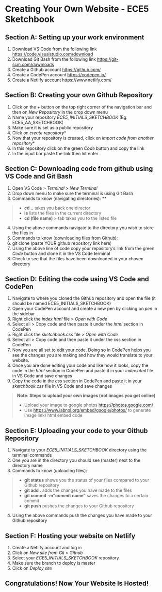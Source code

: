 # Creating Your Own Website - ECE5 Sketchbook

## Section A: Setting up your work environment  
1. Download VS Code from the following link https://code.visualstudio.com/download 
2. Download Git Bash from the following link https://git-scm.com/downloads 
3. Create a Github account https://github.com/ 
4. Create a CodePen account https://codepen.io/ 
5. Create a Netlify account https://www.netlify.com/ 

## Section B: Creating your own Github Repository 
1. Click on the *+* button on the top right corner of the navigation bar and then on *New Repository* in the drop down menu
2. Name your repository *ECE5_INITIALS_SKETCHBOOK* (Eg: ECE5_AA_SKETCHBOOK)
3. Make sure it is set as a public repository
4. Click on *create repository**
5. Now that your repository is created, click on *import code from another repository**
6. In this repository click on the green *Code* button and copy the link 
8. In the input bar paste the link then hit enter

## Section C: Downloading code from github using VS Code and Git Bash
1. Open VS Code > *Terminal* > *New Terminal* 
2. Drop down menu to make sure the terminal is using Git Bash 
3. Commands to know (navigating directories): ** 
 > - **cd ..** takes you back one director
 > - **ls** lists the files in the current directory 
 > - **cd (file name)** > tab takes you to the listed file
4. Using the above commands navigate to the directory you wish to store the files in
5. Commands to know (downloading files from Github):
6. git clone (paste YOUR github repository link here)
7. Using the above line of code copy your repository’s link from the green *Code* button and clone it in the VS Code terminal 
8. Check to see that the files have been downloaded in your chosen directory

## Section D: Editing the code using VS Code and CodePen
1. Navigate to where you cloned the Github repository and open the file (it should be named ECE5_INITIALS_SKETCHBOOK)
2. Open your CodePen account and create a new pen by clicking on *pen* in the sidebar
3. Right click the *index.html* file > *Open with Code* 
4. Select all > Copy code and then paste it under the *html* section in CodePen
5. Right click the *sketchbook.css* file > *Open with Code* 
6. Select all > Copy code and then paste it under the css section in CodePen
7. Now you are all set to edit your code. Doing so in CodePen helps you see the changes you are making and how they would translate to your website.
8. Once you are done editing your code and like how it looks, copy the code in the *html* section in CodePen and paste it in your *index.html* file in VS Code and save changes
9. Copy the code in the *css* section in CodePen and paste it in your *sketchbook.css* file in VS Code and save changes

> **Note: Steps to upload your own images (not images you get online)**
> - Upload your image to google photos https://photos.google.com/ 
> - Use https://www.labnol.org/embed/google/photos/ to generate image link/ html embed code

## Section E: Uploading your code to your Github Repository 
1. Navigate to your *ECE5_INITIALS_SKETCHBOOK* directory using the terminal commands
2. One you are in the directory you should see (master) next to the directory name
3. Commands to know (uploading files):
 > - **git status** shows you the status of your files compared to your Github repository
 > - **git add .** adds the changes you have made to the files
 > - **git commit -m"commit name"** saves the changes to a certain commit
 > - **git push** pushes the changes to your Github repository
4. Using the above commands push the changes you have made to your Github repository

## Section F: Hosting your website on Netlify
1. Create a Netlify account and log in
2. Click on *New site from Git* > *Github*
3. Select your *ECE5_INITIALS_SKETCHBOOK* repository 
4. Make sure the branch to deploy is master
5. Click on *Deploy site* 

## Congratulations! Now Your Website Is Hosted!

